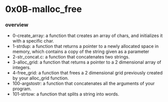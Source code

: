 # 0x0B-malloc_free
### overview

- 0-create_array: a function that creates an array of chars, and initializes it with a specific char.
- 1-strdup: a function that returns a pointer to a newly allocated space in memory, which contains a copy of the string given as a parameter
- 2-str_concat.c: a function that concatenates two strings.
- 3-alloc_grid: a function that returns a pointer to a 2 dimensional array of integers.
- 4-free_grid: a function that frees a 2 dimensional grid previously created by your alloc_grid function.
- 100-argstostr: a function that concatenates all the arguments of your program.
- 101-strtow: a function that splits a string into words.
